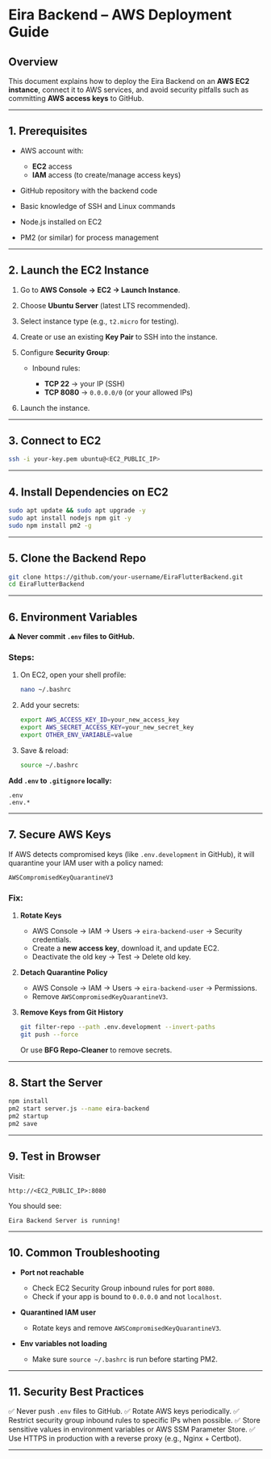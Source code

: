 # **Eira Backend – AWS Deployment Guide**

## **Overview**

This document explains how to deploy the Eira Backend on an **AWS EC2 instance**, connect it to AWS services, and avoid security pitfalls such as committing **AWS access keys** to GitHub.

---

## **1. Prerequisites**

* AWS account with:

  * **EC2** access
  * **IAM** access (to create/manage access keys)
* GitHub repository with the backend code
* Basic knowledge of SSH and Linux commands
* Node.js installed on EC2
* PM2 (or similar) for process management

---

## **2. Launch the EC2 Instance**

1. Go to **AWS Console → EC2 → Launch Instance**.
2. Choose **Ubuntu Server** (latest LTS recommended).
3. Select instance type (e.g., `t2.micro` for testing).
4. Create or use an existing **Key Pair** to SSH into the instance.
5. Configure **Security Group**:

   * Inbound rules:

     * **TCP 22** → your IP (SSH)
     * **TCP 8080** → `0.0.0.0/0` (or your allowed IPs)
6. Launch the instance.

---

## **3. Connect to EC2**

```bash
ssh -i your-key.pem ubuntu@<EC2_PUBLIC_IP>
```

---

## **4. Install Dependencies on EC2**

```bash
sudo apt update && sudo apt upgrade -y
sudo apt install nodejs npm git -y
sudo npm install pm2 -g
```

---

## **5. Clone the Backend Repo**

```bash
git clone https://github.com/your-username/EiraFlutterBackend.git
cd EiraFlutterBackend
```

---

## **6. Environment Variables**

**⚠️ Never commit `.env` files to GitHub.**

### Steps:

1. On EC2, open your shell profile:

   ```bash
   nano ~/.bashrc
   ```
2. Add your secrets:

   ```bash
   export AWS_ACCESS_KEY_ID=your_new_access_key
   export AWS_SECRET_ACCESS_KEY=your_new_secret_key
   export OTHER_ENV_VARIABLE=value
   ```
3. Save & reload:

   ```bash
   source ~/.bashrc
   ```

**Add `.env` to `.gitignore` locally:**

```gitignore
.env
.env.*
```

---

## **7. Secure AWS Keys**

If AWS detects compromised keys (like `.env.development` in GitHub), it will quarantine your IAM user with a policy named:

```
AWSCompromisedKeyQuarantineV3
```

### Fix:

1. **Rotate Keys**

   * AWS Console → IAM → Users → `eira-backend-user` → Security credentials.
   * Create a **new access key**, download it, and update EC2.
   * Deactivate the old key → Test → Delete old key.

2. **Detach Quarantine Policy**

   * AWS Console → IAM → Users → `eira-backend-user` → Permissions.
   * Remove `AWSCompromisedKeyQuarantineV3`.

3. **Remove Keys from Git History**

   ```bash
   git filter-repo --path .env.development --invert-paths
   git push --force
   ```

   Or use **BFG Repo-Cleaner** to remove secrets.

---

## **8. Start the Server**

```bash
npm install
pm2 start server.js --name eira-backend
pm2 startup
pm2 save
```

---

## **9. Test in Browser**

Visit:

```
http://<EC2_PUBLIC_IP>:8080
```

You should see:

```
Eira Backend Server is running!
```

---

## **10. Common Troubleshooting**

* **Port not reachable**

  * Check EC2 Security Group inbound rules for port `8080`.
  * Check if your app is bound to `0.0.0.0` and not `localhost`.
* **Quarantined IAM user**

  * Rotate keys and remove `AWSCompromisedKeyQuarantineV3`.
* **Env variables not loading**

  * Make sure `source ~/.bashrc` is run before starting PM2.

---

## **11. Security Best Practices**

✅ Never push `.env` files to GitHub.
✅ Rotate AWS keys periodically.
✅ Restrict security group inbound rules to specific IPs when possible.
✅ Store sensitive values in environment variables or AWS SSM Parameter Store.
✅ Use HTTPS in production with a reverse proxy (e.g., Nginx + Certbot).

---


